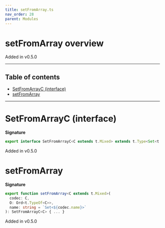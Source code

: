 ```yaml
---
title: setFromArray.ts
nav_order: 28
parent: Modules
---
```


# setFromArray overview

Added in v0.5.0

---

<h2 class="text-delta">Table of contents</h2>

- [SetFromArrayC (interface)](#setfromarrayc-interface)
- [setFromArray](#setfromarray)

---

# SetFromArrayC (interface)

**Signature**

```ts
export interface SetFromArrayC<C extends t.Mixed> extends t.Type<Set<t.TypeOf<C>>, Array<t.OutputOf<C>>, unknown> {}
```

Added in v0.5.0

# setFromArray

**Signature**

```ts
export function setFromArray<C extends t.Mixed>(
  codec: C,
  O: Ord<t.TypeOf<C>>,
  name: string = `Set<${codec.name}>`
): SetFromArrayC<C> { ... }
```

Added in v0.5.0
